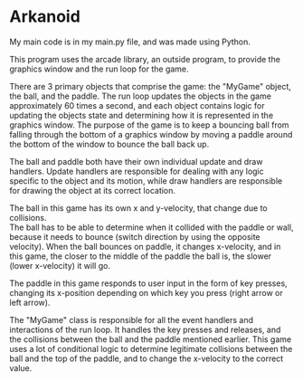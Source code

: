 # Arkanoid

My main code is in my main.py file, and was made using Python.

This program uses the arcade library, an outside program, to provide the graphics window and the run loop for the game.

There are 3 primary objects that comprise the game: the "MyGame" object, the ball, and the paddle. The run loop updates the objects in the game approximately 60 times a second, and each object contains logic for updating the objects state and determining how it is represented in the graphics window. The purpose of the game is to keep a bouncing ball from falling through the bottom of a graphics window by moving a paddle around the bottom of the window  to bounce the ball back up. 

The ball and paddle both have their own individual update and draw handlers. Update handlers are responsible for dealing with any logic specific to the object and its motion, while draw handlers are responsible for drawing the object at its correct location.

The ball in this game has its own x and y-velocity, that change due to collisions.  
The ball has to be able to determine when it collided with the paddle or wall, because it needs to bounce (switch direction by using the opposite velocity). When the ball bounces on paddle, it changes x-velocity, and in this game, the closer to the middle of the paddle the ball is, the slower (lower x-velocity) it will go.

The paddle in this game responds to user input in the form of key presses, changing its x-position depending on which key you press (right arrow or left arrow).

The "MyGame" class is responsible for all the event handlers and interactions of the run loop. It handles the key presses and releases, and the collisions between the ball and the paddle mentioned earlier. This game uses a lot of conditional logic to determine legitimate collisions between the ball and the top of the paddle, and to change the x-velocity to the correct value.    



 